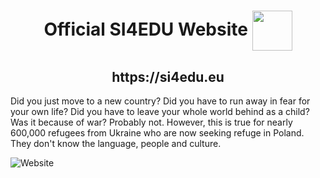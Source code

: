 <h1 align="center">Official SI4EDU Website&nbsp;<img align="center" src="https://user-images.githubusercontent.com/31388661/165813033-1cf17549-1b87-4ae0-821d-cd4cfe11766f.png" width="64"></h1>
<h2 align="center">https://si4edu.eu</h2>

Did you just move to a new country? Did you have to run away in fear for your own life?  Did you have to leave your whole world behind as a child? Was it because of war? Probably not. However, this is true for nearly 600,000 refugees from Ukraine who are now seeking refuge in Poland. They don't know the language, people and culture.

![Website](https://user-images.githubusercontent.com/31388661/165812534-68973d68-bbfd-47e7-a07a-4c9b7b4e9ec4.png)
